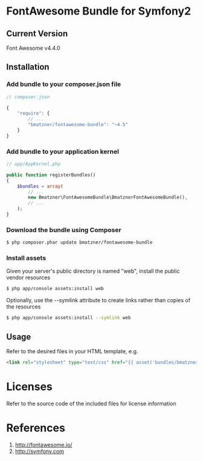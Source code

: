 # FontAwesome Bundle for Symfony2

## Current Version

Font Awesome v4.4.0

## Installation

### Add bundle to your composer.json file

``` js
// composer.json

{
    "require": {
		// ...
        "bmatzner/fontawesome-bundle": "~4.5"
    }
}
```

### Add bundle to your application kernel

``` php
// app/AppKernel.php

public function registerBundles()
{
    $bundles = array(
        // ...
        new Bmatzner\FontAwesomeBundle\BmatznerFontAwesomeBundle(),
        // ...
    );
}
```

### Download the bundle using Composer

``` bash
$ php composer.phar update bmatzner/fontawesome-bundle
```

### Install assets

Given your server's public directory is named "web", install the public vendor resources

``` bash
$ php app/console assets:install web
```

Optionally, use the --symlink attribute to create links rather than copies of the resources 

``` bash
$ php app/console assets:install --symlink web
```

## Usage

Refer to the desired files in your HTML template, e.g.

``` html
<link rel="stylesheet" type="text/css" href="{{ asset('bundles/bmatznerfontawesome/css/font-awesome.min.css') }}" />
```

# Licenses

Refer to the source code of the included files for license information

# References

1. http://fontawesome.io/
2. http://symfony.com
